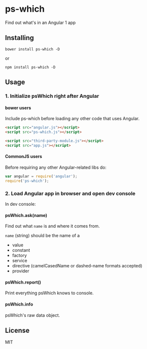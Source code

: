 # ps-which

Find out what's in an Angular 1 app

## Installing

`bower install ps-which -D`

or

`npm install ps-which -D`

## Usage

### 1. Initialize psWhich right after Angular

#### bower users

Include ps-which before loading any other code that uses Angular.

```html
<script src="angular.js"></script>
<script src="ps-which.js"></script>

<script src="third-party-module.js"></script>
<script src="app.js"></script>
```

#### CommonJS users

Before requiring any other Angular-related libs do:

```js
var angular = require('angular');
require('ps-which');
```

### 2. Load Angular app in browser and open dev console

In dev console:

#### psWhich.ask(name)

Find out what `name` is and where it comes from.

`name` (string) should be the name of a

- value
- constant
- factory
- service
- directive (camelCasedName or dashed-name formats accepted)
- provider

#### psWhich.report()

Print everything psWhich knows to console.

#### psWhich.info

psWhich's raw data object.

## License

MIT